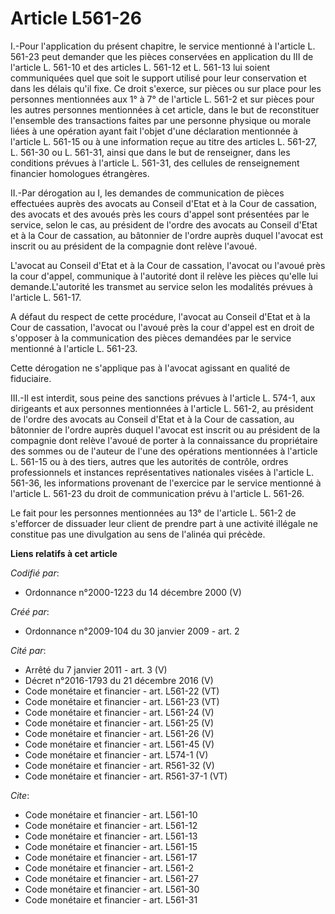 # Article L561-26

I.-Pour l'application du présent chapitre, le service mentionné à l'article L. 561-23 peut demander que les pièces conservées
en application du III de l'article L. 561-10 et des articles L. 561-12 et L. 561-13 lui soient communiquées quel que soit le
support utilisé pour leur conservation et dans les délais qu'il fixe. Ce droit s'exerce, sur pièces ou sur place pour les
personnes mentionnées aux 1° à 7° de l'article L. 561-2 et sur pièces pour les autres personnes mentionnées à cet article,
dans le but de reconstituer l'ensemble des transactions faites par une personne physique ou morale liées à une opération
ayant fait l'objet d'une déclaration mentionnée à l'article L. 561-15 ou à une information reçue au titre des articles L.
561-27, L. 561-30 ou L. 561-31, ainsi que dans le but de renseigner, dans les conditions prévues à l'article L. 561-31, des
cellules de renseignement financier homologues étrangères. 

II.-Par dérogation au I, les demandes de communication de pièces effectuées auprès des avocats au Conseil d'Etat et à la Cour
de cassation, des avocats et des avoués près les cours d'appel sont présentées par le service, selon le cas, au président de
l'ordre des avocats au Conseil d'Etat et à la Cour de cassation, au bâtonnier de l'ordre auprès duquel l'avocat est inscrit
ou au président de la compagnie dont relève l'avoué.

L'avocat au Conseil d'Etat et à la Cour de cassation, l'avocat ou l'avoué près la cour d'appel, communique à l'autorité dont
il relève les pièces qu'elle lui demande.L'autorité les transmet au service selon les modalités prévues à l'article L.
561-17.

A défaut du respect de cette procédure, l'avocat au Conseil d'Etat et à la Cour de cassation, l'avocat ou l'avoué près la
cour d'appel est en droit de s'opposer à la communication des pièces demandées par le service mentionné à l'article L.
561-23. 

Cette dérogation ne s'applique pas à l'avocat agissant en qualité de fiduciaire. 

III.-Il est interdit, sous peine des sanctions prévues à l'article L. 574-1, aux dirigeants et aux personnes mentionnées à
l'article L. 561-2, au président de l'ordre des avocats au Conseil d'Etat et à la Cour de cassation, au bâtonnier de l'ordre
auprès duquel l'avocat est inscrit ou au président de la compagnie dont relève l'avoué de porter à la connaissance du
propriétaire des sommes ou de l'auteur de l'une des opérations mentionnées à l'article L. 561-15 ou à des tiers, autres que
les autorités de contrôle, ordres professionnels et instances représentatives nationales visées à l'article L. 561-36, les
informations provenant de l'exercice par le service mentionné à l'article L. 561-23 du droit de communication prévu à
l'article L. 561-26. 

Le fait pour les personnes mentionnées au 13° de l'article L. 561-2 de s'efforcer de dissuader leur client de prendre part à
une activité illégale ne constitue pas une divulgation au sens de l'alinéa qui précède.

**Liens relatifs à cet article**

_Codifié par_:

  - Ordonnance n°2000-1223 du 14 décembre 2000 (V)

_Créé par_:

  - Ordonnance n°2009-104 du 30 janvier 2009 - art. 2

_Cité par_:

  - Arrêté du 7 janvier 2011 - art. 3 (V)
  - Décret n°2016-1793 du 21 décembre 2016 (V)
  - Code monétaire et financier - art. L561-22 (VT)
  - Code monétaire et financier - art. L561-23 (VT)
  - Code monétaire et financier - art. L561-24 (V)
  - Code monétaire et financier - art. L561-25 (V)
  - Code monétaire et financier - art. L561-26 (V)
  - Code monétaire et financier - art. L561-45 (V)
  - Code monétaire et financier - art. L574-1 (V)
  - Code monétaire et financier - art. R561-32 (V)
  - Code monétaire et financier - art. R561-37-1 (VT)

_Cite_:

  - Code monétaire et financier - art. L561-10
  - Code monétaire et financier - art. L561-12
  - Code monétaire et financier - art. L561-13
  - Code monétaire et financier - art. L561-15
  - Code monétaire et financier - art. L561-17
  - Code monétaire et financier - art. L561-2
  - Code monétaire et financier - art. L561-27
  - Code monétaire et financier - art. L561-30
  - Code monétaire et financier - art. L561-31
